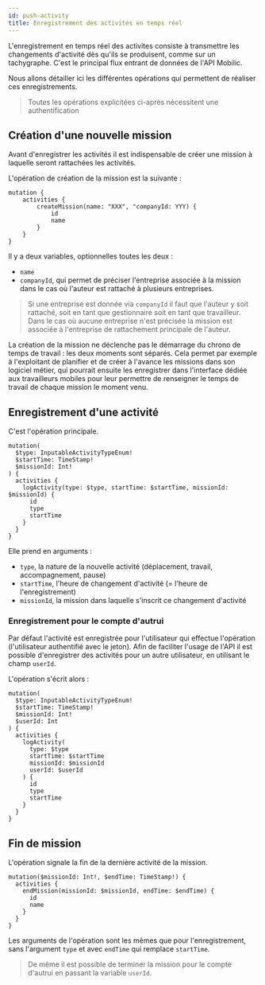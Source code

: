 ```yaml
---
id: push-activity
title: Enregistrement des activités en temps réel
---
```


L'enregistrement en temps réel des activites consiste à transmettre les changements d'activité dès qu'ils se produisent, comme sur un tachygraphe. C'est le principal flux entrant de données de l'API Mobilic.

Nous allons détailler ici les différentes opérations qui permettent de réaliser ces enregistrements.

> Toutes les opérations explicitées ci-après nécessitent une authentification

## Création d'une nouvelle mission

Avant d'enregistrer les activités il est indispensable de créer une mission à laquelle seront rattachées les activités.

L'opération de création de la mission est la suivante :

```gql
mutation {
    activities {
        createMission(name: "XXX", "companyId: YYY) {
            id
            name
        }
    }
}
```

Il y a deux variables, optionnelles toutes les deux :

- `name`
- `companyId`, qui permet de préciser l'entreprise associée à la mission dans le cas où l'auteur est rattaché à plusieurs entreprises.

> Si une entreprise est donnée via `companyId` il faut que l'auteur y soit rattaché, soit en tant que gestionnaire soit en tant que travailleur. Dans le cas où aucune entreprise n'est précisée la mission est associée à l'entreprise de rattachement principale de l'auteur.

La création de la mission ne déclenche pas le démarrage du chrono de temps de travail : les deux moments sont séparés. Cela permet par exemple à l'exploitant de planifier et de créer à l'avance les missions dans son logiciel métier, qui pourrait ensuite les enregistrer dans l'interface dédiée aux travailleurs mobiles pour leur permettre de renseigner le temps de travail de chaque mission le moment venu.

## Enregistrement d'une activité

C'est l'opération principale.

```gql
mutation(
  $type: InputableActivityTypeEnum!
  $startTime: TimeStamp!
  $missionId: Int!
) {
  activities {
    logActivity(type: $type, startTime: $startTime, missionId: $missionId) {
      id
      type
      startTime
    }
  }
}
```

Elle prend en arguments :

- `type`, la nature de la nouvelle activité (déplacement, travail, accompagnement, pause)
- `startTime`, l'heure de changement d'activité (= l'heure de l'enregistrement)
- `missionId`, la mission dans laquelle s'inscrit ce changement d'activité

### Enregistrement pour le compte d'autrui

Par défaut l'activité est enregistrée pour l'utilisateur qui effectue l'opération (l'utilisateur authentifié avec le jeton). Afin de faciliter l'usage de l'API il est possible d'enregistrer des activités pour un autre utilisateur, en utilisant le champ `userId`.

L'opération s'écrit alors :

```gql
mutation(
  $type: InputableActivityTypeEnum!
  $startTime: TimeStamp!
  $missionId: Int!
  $userId: Int
) {
  activities {
    logActivity(
      type: $type
      startTime: $startTime
      missionId: $missionId
      userId: $userId
    ) {
      id
      type
      startTime
    }
  }
}
```

## Fin de mission

L'opération signale la fin de la dernière activité de la mission.

```gql
mutation($missionId: Int!, $endTime: TimeStamp!) {
  activities {
    endMission(missionId: $missionId, endTime: $endTime) {
      id
      name
    }
  }
}
```

Les arguments de l'opération sont les mêmes que pour l'enregistrement, sans l'argument `type` et avec `endTime` qui remplace `startTime`.

> De même il est possible de terminer la mission pour le compte d'autrui en passant la variable `userId`.
